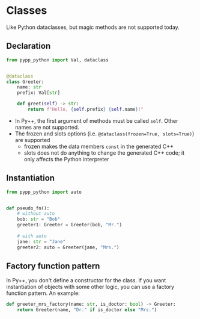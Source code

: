 # Classes

Like Python dataclasses, but magic methods are not supported today.

## Declaration

```python
from pypp_python import Val, dataclass


@dataclass
class Greeter:
    name: str
    prefix: Val[str]

    def greet(self) -> str:
        return f"Hello, {self.prefix} {self.name}!"
```

- In Py++, the first argument of methods must be called `self`. Other names are not supported.
- The frozen and slots options (i.e. `@dataclass(frozen=True, slots=True)`) are supported
    - frozen makes the data members `const` in the generated C++
    - slots does not do anything to change the generated C++ code; it only affects the Python interpreter

## Instantiation

```python
from pypp_python import auto


def pseudo_fn():
    # without auto
    bob: str = "Bob"
    greeter1: Greeter = Greeter(bob, "Mr.")
    
    # with auto
    jane: str = "Jane"
    greeter2: auto = Greeter(jane, "Mrs.")
```

## Factory function pattern

In Py++, you don't define a constructor for the class. If you want instantiation of objects with some other logic, you can use a factory function pattern. An example:

```python
def greeter_mrs_factory(name: str, is_doctor: bool) -> Greeter:
    return Greeter(name, "Dr." if is_doctor else "Mrs.")
```
